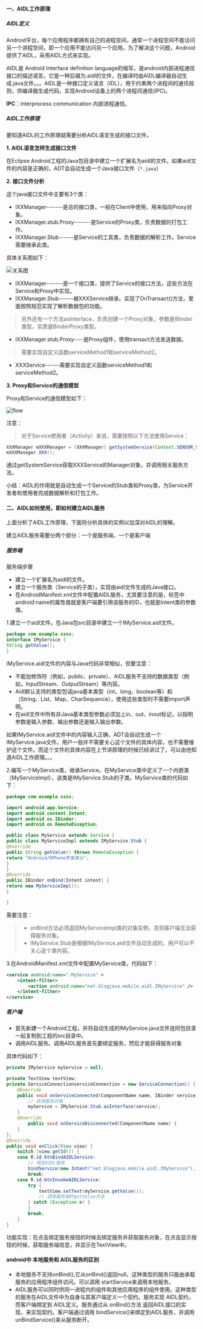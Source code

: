 #### 一、AIDL工作原理

##### AIDL定义

Android平台，每个应用程序都拥有自己的进程空间，通常一个进程空间不能访问另一个进程空间，即一个应用不能访问另一个应用。为了解决这个问题，Android提供了AIDL，采用AIDL方式来实现。

AIDL是 Android Interface definition language的缩写，是android内部进程通信接口的描述语言。它是一种后缀为.aidl的文件，在编译时由AIDL编译器自动生成.java文件。。。AIDL是一种接口定义语言（IDL），用于约束两个进程间的通讯规则，供编译器生成代码，实现Android设备上的两个进程间通信(IPC)。

**IPC**：interprocess communication 内部进程通信。

##### AIDL工作原理

要知道AIDL的工作原理就需要分析AIDL语言生成的接口文件。

**1. AIDL语言怎样生成接口文件**

在Eclipse Android工程的Java包目录中建立一个扩展名为aidl的文件。如果aidl文件的内容是正确的，ADT会自动生成一个Java接口文件（`*.java`）

**2. 接口文件分析**

这个java接口文件中主要有3个类：
- IXXManager-------是总的接口类，一般在Client中使用，用来指向Proxy对象。
- IXXManager.stub.Proxy-------是Service的Proxy类，负责数据的打包工作。
- IXXManager.Stub------是Service的工具类，负责数据的解析工作。Service需要继承此类。

具体关系图如下：

![关系图](../../_attach/Android/aidl_uml.png)

- IXXManager-------是一个接口类，提供了Service的接口方法，这些方法在Service和Proxy中实现。
- IXXManager.Stub------被XXXService继承。实现了OnTransact()方法，里面按照规范实现了解析数据包的功能。
>另外还有一个方法asInterface，负责创建一个Proxy对象，参数是IBinder类型，实质是BinderProxy类型。

- IXXManager.stub.Proxy----是Proxy组件，使用transact方法发送数据。
>需要实现自定义函数serviceMethod1和serviceMethod2。

- XXXService------需要实现自定义函数serviceMethod1和serviceMethod2。

**3. Proxy和Service的通信模型**

Proxy和Service的通信模型如下：

![flow](../../_attach/Android/aidl_flow.png)

注意：
>对于Service使用者（Activity）来说，需要按照以下方法使用Service：
```Java
XXXManager mXXXManager = (XXXManager) getSystemService(Context.SENSOR_SERVICE);
mXXXManager.XXX();
```
通过getSystemService获取XXXService的Manager对象，并调用相关服务方法。

小结：AIDL的作用就是自动生成一个Service的Stub类和Proxy类，为Service开发者和使用者完成数据解析和打包工作。

#### 二、AIDL如何使用，即如何建立AIDL服务

上面分析了AIDL工作原理，下面将分析具体的实例以加深对AIDL的理解。

建立AIDL服务需要分两个部分：一个是服务端，一个是客户端

##### 服务端

服务端步骤

- 建立一个扩展名为aidl的文件。
- 建立一个服务类（Service的子类），实现由aidl文件生成的Java接口。
- 在AndroidManifest.xml文件中配置AIDL服务，尤其要注意的是，<action>标签中android:name的属性值就是客户端要引用该服务的ID，也就是Intent类的参数值。

1.建立一个aidl文件。在Java包src目录中建立一个IMyService.aidl文件。
```Java
package com.example.ssss;
interface IMyService {
String getValue();
}
```
IMyService.aidl文件的内容与Java代码非常相似，但要注意：
- 不能加修饰符（例如，public、private）、AIDL服务不支持的数据类型（例如，InputStream、OutputStream）等内容。
- Aidl默认支持的类型包话java基本类型（int、long、boolean等）和（String、List、Map、CharSequence），使用这些类型时不需要import声明。
- 在aidl文件中所有非Java基本类型参数必须加上in、out、inout标记，以指明参数是输入参数、输出参数还是输入输出参数。

如果IMyService.aidl文件中的内容输入正确，ADT会自动生成一个IMyService.java文件。用户一般并不需要关心这个文件的具体内容，也不需要维护这个文件。而这个文件的具体内容在上节讲原理的时候已经讲过了，可以由他知道AIDL工作原理。。。

2.编写一个MyService类，继承Service。在MyService类中定义了一个内嵌类（MyServiceImpl），该类是IMyService.Stub的子类。MyService类的代码如下：
```Java
package com.example.ssss;

import android.app.Service;
import android.content.Intent;
import android.os.IBinder;
import android.os.RemoteException;

public class MyService extends Service {
public class MyServiceImpl extends IMyService.Stub {
@Override
public String getValue() throws RemoteException {
return "Android/OPhone开发讲义";
}
}
@Override
public IBinder onBind(Intent intent) {
return new MyServiceImpl();
}

}
```

需要注意：
>- onBind方法必须返回MyServiceImpl类的对象实例，否则客户端无法获得服务对象。
>- IMyService.Stub是根据IMyService.aidl文件自动生成的，用户可以不关心这个类内容。

3.在AndroidManifest.xml文件中配置MyService类，代码如下：
```xml
<service android:name=".MyService" >
    <intent-filter>
        <action android:name="net.blogjava.mobile.aidl.IMyService" />
    </intent-filter>
</service>
```

##### 客户端

- 首先新建一个Android工程，并将自动生成的IMyService.java文件连同包目录一起复制到工程的src目录中。
- 调用AIDL服务。调用AIDL服务首先要绑定服务，然后才能获得服务对象

具体代码如下：
```Java
private IMyService myService = null;

private TextView textView;
private ServiceConnectionserviceConnection = new ServiceConnection() {
    @Override
    public void onServiceConnected(ComponentName name, IBinder service) {
        // 获得服务对象
        myService = IMyService.Stub.asInterface(service);
    }
    @Override
        public void onServiceDisconnected(ComponentName name) {
    }
};
@Override
public void onClick(View view) {
    switch (view.getId()) {
    case R.id.btnBindAIDLService:
        // 绑定AIDL服务
        bindService(new Intent("net.blogjava.mobile.aidl.IMyService"), serviceConnection, Context.BIND_AUTO_CREATE);
        break;
    case R.id.btnInvokeAIDLService:
        try {
            textView.setText(myService.getValue());
            // 调用服务端的getValue方法
        } catch (Exception e) {
        }
        break;
    }
}
```
功能实现：在点击绑定服务按钮的时候去绑定服务并获取服务对象，在点击显示按钮的时候，获取服务端信息，并显示在TextView中。

#### android中 本地服务和 AIDL服务的区别

- 本地服务不支持onBind(),它从onBind()返回null，这种类型的服务只能由承载服务的应用程序组件访问。可以调用 startService来调用本地服务。
- AIDL服务可以同时供同一进程内的组件和其他应用程序的组件使用。这种类型的服务在AIDL文件中为自身与其客户端定义一个契约。服务实现 AIDL契约，而客户端绑定到 AIDL定义。服务通过从 onBind()方法 返回AIDL接口的实现，来实现契约。客户端通过调用 bindService()来绑定到AIDL服务，并调用 unBindService()来从服务断开。
